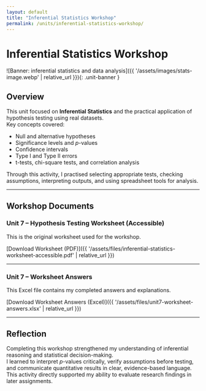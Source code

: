 ```yaml
---
layout: default
title: "Inferential Statistics Workshop"
permalink: /units/inferential-statistics-workshop/
---
```


# Inferential Statistics Workshop
![Banner: inferential statistics and data analysis]({{ '/assets/images/stats-image.webp' | relative_url }}){: .unit-banner }

## Overview

This unit focused on **Inferential Statistics** and the practical application of hypothesis testing using real datasets.  
Key concepts covered:
- Null and alternative hypotheses
- Significance levels and *p*-values
- Confidence intervals
- Type I and Type II errors
- t-tests, chi-square tests, and correlation analysis

Through this activity, I practised selecting appropriate tests, checking assumptions, interpreting outputs, and using spreadsheet tools for analysis.

---

## Workshop Documents

### Unit 7 – Hypothesis Testing Worksheet (Accessible)
This is the original worksheet used for the workshop.

[Download Worksheet (PDF)]({{ '/assets/files/inferential-statistics-worksheet-accessible.pdf' | relative_url }})

---

### Unit 7 – Worksheet Answers
This Excel file contains my completed answers and explanations.

[Download Worksheet Answers (Excel)]({{ '/assets/files/unit7-worksheet-answers.xlsx' | relative_url }})

---
## Reflection

Completing this workshop strengthened my understanding of inferential reasoning and statistical decision-making.  
I learned to interpret *p*-values critically, verify assumptions before testing, and communicate quantitative results in clear, evidence-based language.  
This activity directly supported my ability to evaluate research findings in later assignments.


